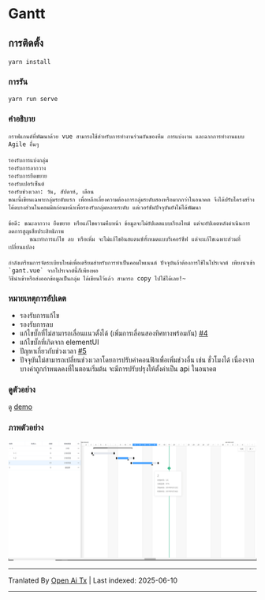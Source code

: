 # Gantt

## การติดตั้ง

```
yarn install
```

### การรัน

```
yarn run serve
```

### คำอธิบาย

```
กราฟแกนต์ที่พัฒนาด้วย vue สามารถใช้สำหรับการทำงานร่วมกันของทีม การแบ่งงาน และฉากการทำงานแบบ Agile อื่นๆ

รองรับการแบ่งกลุ่ม
รองรับการลากวาง
รองรับการยืดขยาย
รองรับเปอร์เซ็นต์
รองรับช่วงเวลา: วัน, สัปดาห์, เดือน
ขณะนี้เขียนเฉพาะกลุ่มระดับแรก เพื่อหลีกเลี่ยงความต้องการกลุ่มระดับสองหรือมากกว่าในอนาคต จึงได้ปรับโครงสร้างโค้ดบางส่วนในคอมมิตก่อนหน้าเพื่อรองรับกลุ่มหลายระดับ แต่เวอร์ชันปัจจุบันยังไม่ได้พัฒนา

ข้อดี: ขณะลากวาง ยืดขยาย หรือแก้ไขความคืบหน้า ข้อมูลจะไม่อัปเดตแบบเรียลไทม์ แต่จะอัปเดตหลังดำเนินการ ลดการสูญเสียประสิทธิภาพ
      ขณะทำการแก้ไข ลบ หรือเพิ่ม จะไม่แก้ไขอินสแตนซ์ทั้งหมดแบบรีเคอร์ซีฟ แต่จะแก้ไขเฉพาะส่วนที่เปลี่ยนแปลง

กำลังเตรียมการจัดระเบียบใหม่เพื่อเตรียมสำหรับการทำเป็นคอมโพเนนต์ ปัจจุบันถ้าต้องการใช้ในโปรเจกต์ เพียงนำเข้า `gant.vue` จากโปรเจกต์นี้ก็เพียงพอ
วิธีนำเข้าหรือส่งออกข้อมูลเป็นกลุ่ม ได้เขียนไว้แล้ว สามารถ copy ไปใช้ได้เลย!~

```

### หมายเหตุการอัปเดต

- รองรับการแก้ไข
- รองรับการลบ
- แก้ไขบั๊กที่ไม่สามารถเลื่อนแนวตั้งได้ (เพิ่มการเลื่อนสองทิศทางพร้อมกัน) [#4](https://github.com/GGBeng1/Gantt/issues/4)
- แก้ไขบั๊กที่เกิดจาก elementUI
- ปัญหาเกี่ยวกับช่วงเวลา [#5](https://github.com/GGBeng1/Gantt/issues/5)
- ปัจจุบันไม่สามารถเปลี่ยนช่วงเวลาโดยการปรับค่าคอนฟิกเพื่อเพิ่มช่วงอื่น เช่น ชั่วโมงได้ เนื่องจากบางค่าถูกกำหนดคงที่ในตอนเริ่มต้น จะมีการปรับปรุงให้ตั้งค่าเป็น api ในอนาคต


### ดูตัวอย่าง

ดู [demo](https://ggbeng1.github.io/Gantt/#/)

### ภาพตัวอย่าง

<img src="https://raw.githubusercontent.com/GGBeng1/Gantt/master/public/demo.png" alt="">


---


Tranlated By [Open Ai Tx](https://github.com/OpenAiTx/OpenAiTx) | Last indexed: 2025-06-10


---